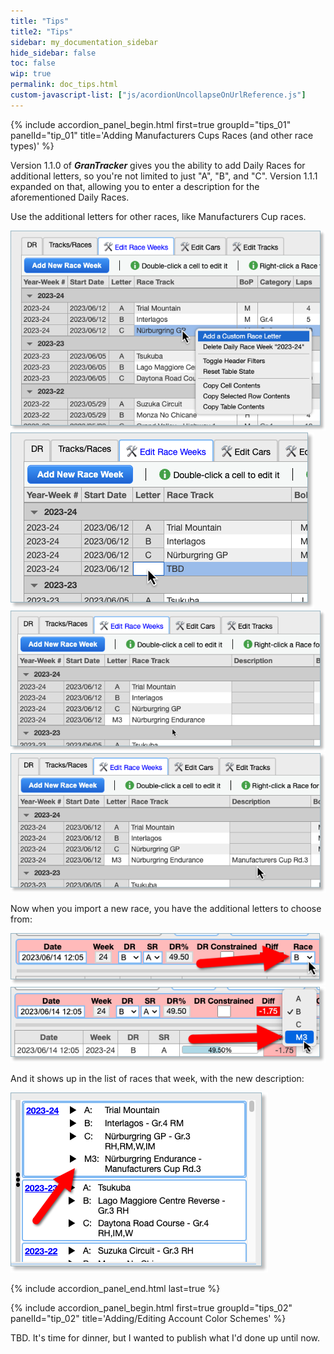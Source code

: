 ```yaml
---
title: "Tips"
title2: "Tips"
sidebar: my_documentation_sidebar
hide_sidebar: false
toc: false
wip: true
permalink: doc_tips.html
custom-javascript-list: ["js/acordionUncollapseOnUrlReference.js"]
---
```


{% include accordion_panel_begin.html first=true groupId="tips_01" panelId="tip_01" title='Adding Manufacturers Cups Races (and other race types)' %}

Version 1.1.0 of ***GranTracker*** gives you the ability to add Daily Races for additional letters, so you're not limited to just "A", "B", and "C". Version 1.1.1 expanded on that, allowing you to enter a description for the aforementioned Daily Races.

Use the additional letters for other races, like Manufacturers Cup races.

![](images/doc/tips/tip-01-01.png)
![](images/doc/tips/tip-01-02.png)
![](images/doc/tips/tip-01-03.png)
![](images/doc/tips/tip-01-03a.png)

Now when you import a new race, you have the additional letters to choose from:

![](images/doc/tips/tip-01-04.png)
![](images/doc/tips/tip-01-05.png)

And it shows up in the list of races that week, with the new description:

![](images/doc/tips/tip-01-06.png)


{% include accordion_panel_end.html last=true %}

{% include accordion_panel_begin.html first=true groupId="tips_02" panelId="tip_02" title='Adding/Editing Account Color Schemes' %}

TBD. It's time for dinner, but I wanted to publish what I'd done up until now.
